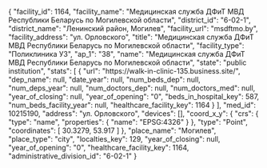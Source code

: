 {
    "facility_id": 1164,
    "facility_name": "Медицинская служба ДФиТ МВД Республики Беларусь по Могилевской области",
    "district_id": "6-02-1",
    "district_name": "Ленинский район, Могилев",
    "facility_url": "msdftmo.by",
    "facility_address": "ул. Орловского",
    "title": "Медицинская служба ДФиТ МВД Республики Беларусь по Могилевской области",
    "facility_type": "Поликлиника УЗ",
    "ap_1": "38",
    "name": "Медицинская служба ДФиТ МВД Республики Беларусь по Могилевской области",
    "state": "public institution",
    "stats": [
        {
            "url": "https:\/\/walk-in-clinic-135.business.site\/",
            "dep_name": null,
            "date_year": null,
            "num_beds_dep": null,
            "num_deps_year": null,
            "num_doctors_dep": null,
            "num_doctors_med": null,
            "year_of_closing": null,
            "year_of_opening": "0",
            "beds_in_hospital_key": 587,
            "num_beds_facility_year": null,
            "healthcare_facility_key": 1164
        }
    ],
    "med_id": 10215190,
    "address": "ул. Орловского",
    "devices": [],
    "coord_x_y": {
        "crs": {
            "type": "name",
            "properties": {
                "name": "EPSG:4326"
            }
        },
        "type": "Point",
        "coordinates": [
            30.3279,
            53.917
        ]
    },
    "place_name": "Могилев",
    "place_type": "city",
    "localties_key": 129,
    "year_of_closing": null,
    "year_of_opening": "0",
    "healthcare_facility_key": 1164,
    "administrative_division_id": "6-02-1"
}
